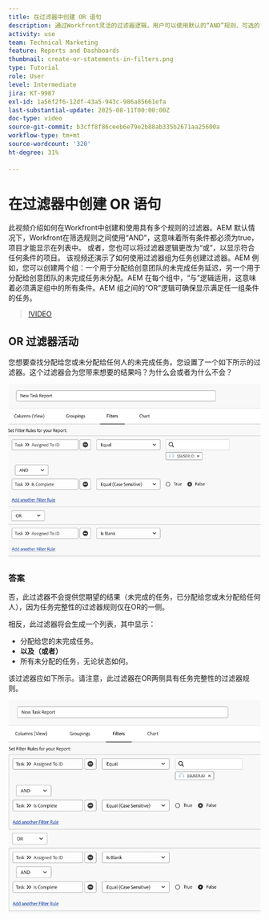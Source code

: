 ```yaml
---
title: 在过滤器中创建 OR 语句
description: 通过Workfront灵活的过滤器逻辑，用户可以使用默认的“AND”规则、可选的“OR”条件以及针对复杂标准的有组织过滤器组来优化报表视图。
activity: use
team: Technical Marketing
feature: Reports and Dashboards
thumbnail: create-or-statements-in-filters.png
type: Tutorial
role: User
level: Intermediate
jira: KT-9987
exl-id: 1a56f2f6-12df-43a5-943c-986a85661efa
last-substantial-update: 2025-08-11T00:00:00Z
doc-type: video
source-git-commit: b3cff8f86ceeb6e79e2b88ab335b2671aa25600a
workflow-type: tm+mt
source-wordcount: '320'
ht-degree: 31%

---
```


# 在过滤器中创建 OR 语句

此视频介绍如何在Workfront中创建和使用具有多个规则的过滤器。&#x200B;AEM 默认情况下，Workfront在筛选规则之间使用“AND”，这意味着所有条件都必须为true，项目才能显示在列表中。
或者，您也可以将过滤器逻辑更改为“或”，以显示符合任何条件的项目。
该视频还演示了如何使用过滤器组为任务创建过滤器。&#x200B;AEM 例如，您可以创建两个组：一个用于分配给创意团队的未完成任务延迟，另一个用于分配给创意团队的未完成任务未分配。&#x200B;AEM 在每个组中，“与”逻辑适用，这意味着必须满足组中的所有条件。&#x200B;AEM 组之间的“OR”逻辑可确保显示满足任一组条件的任务。

>[!VIDEO](https://video.tv.adobe.com/v/3470703/?quality=12&learn=on&captions=chi_hans)

## OR 过滤器活动

您想要查找分配给您或未分配给任何人的未完成任务。您设置了一个如下所示的过滤器。这个过滤器会为您带来想要的结果吗？为什么会或者为什么不会？

![图像：创建有误的 OR 语句，位于 [!DNL Workfront]](assets/or-statement-your-turn-1.png)

### 答案

否，此过滤器不会提供您期望的结果（未完成的任务，已分配给您或未分配给任何人），因为任务完整性的过滤器规则仅在OR的一侧。

相反，此过滤器将会生成一个列表，其中显示：

* 分配给您的未完成任务。
* **以及（或者）**
* 所有未分配的任务，无论状态如何。

该过滤器应如下所示。请注意，此过滤器在OR两侧具有任务完整性的过滤器规则。

![图像：创建正确的 OR 语句，位于 [!DNL Workfront]](assets/or-statement-your-turn-2.png)

